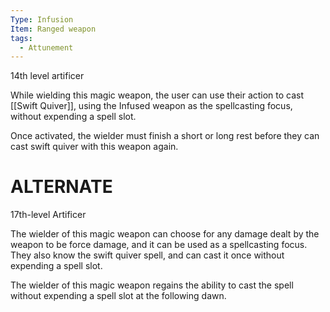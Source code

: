 ```yaml
---
Type: Infusion
Item: Ranged weapon
tags:
  - Attunement
---
```

14th level artificer

While wielding this magic weapon, the user can use their action to cast [[Swift Quiver]], using the Infused weapon as the spellcasting focus, without expending a spell slot.

Once activated, the wielder must finish a short or long rest before they can cast swift quiver with this weapon again.

# ALTERNATE
17th-level Artificer

The wielder of this magic weapon can choose for any damage dealt by the weapon to be force damage, and it can be used as a spellcasting focus. They also know the swift quiver spell, and can cast it once without expending a spell slot.

The wielder of this magic weapon regains the ability to cast the spell without expending a spell slot at the following dawn.